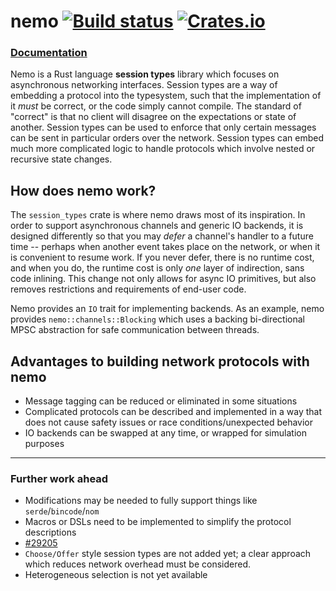 # nemo [![Build status](https://api.travis-ci.org/ebfull/nemo.svg)](https://travis-ci.org/ebfull/nemo) [![Crates.io](https://img.shields.io/crates/v/nemo.svg)](https://crates.io/crates/nemo) #

### [Documentation](https://ebfull.github.io/nemo/)

Nemo is a Rust language **session types** library which focuses on asynchronous networking interfaces. Session types are a way of embedding a protocol into the typesystem, such that the implementation of it *must* be correct, or the code simply cannot compile. The standard of "correct" is that no client will disagree on the expectations or state of another. Session types can be used to enforce that only certain messages can be sent in particular orders over the network. Session types can embed much more complicated logic to handle protocols which involve nested or recursive state changes.

## How does nemo work?

The `session_types` crate is where nemo draws most of its inspiration. In order to support asynchronous channels and generic IO backends, it is designed differently so that you may *defer* a channel's handler to a future time -- perhaps when another event takes place on the network, or when it is convenient to resume work. If you never defer, there is no runtime cost, and when you do, the runtime cost is only *one* layer of indirection, sans code inlining. This change not only allows for async IO primitives, but also removes restrictions and requirements of end-user code.

Nemo provides an `IO` trait for implementing backends. As an example, nemo provides `nemo::channels::Blocking` which uses a backing bi-directional MPSC abstraction for safe communication between threads.

## Advantages to building network protocols with nemo
* Message tagging can be reduced or eliminated in some situations
* Complicated protocols can be described and implemented in a way that does not cause safety issues or race conditions/unexpected behavior
* IO backends can be swapped at any time, or wrapped for simulation purposes

----------------------------------

### Further work ahead
* Modifications may be needed to fully support things like `serde`/`bincode`/`nom`
* Macros or DSLs need to be implemented to simplify the protocol descriptions
* [#29205](https://github.com/rust-lang/rust/issues/29205)
* `Choose/Offer` style session types are not added yet; a clear approach which reduces network overhead must be considered.
* Heterogeneous selection is not yet available